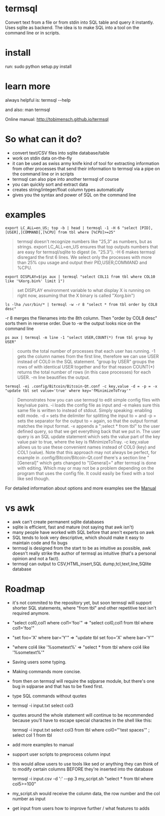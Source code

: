 termsql
=======

Convert text from a file or from stdin into SQL table and query it instantly. Uses sqlite as backend.
The idea is to make SQL into a tool on the command line or in scripts.

install
=======

run:
  sudo python setup.py install

learn more
==========

always helpful is:
  termsql --help
  
and also:
  man termsql
  
Online manual:
  http://tobimensch.github.io/termsql

So what can it do?
==================

- convert text/CSV files into sqlite database/table
- work on stdin data on-the-fly
- it can be used as swiss army knife kind of tool for extracting information
  from other processes that send their information to termsql via a pipe
  on the command line or in scripts
- termsql can also pipe into another termsql of course
- you can quickly sort and extract data
- creates string/integer/float column types automatically
- gives you the syntax and power of SQL on the command line

examples
========

    export LC_ALL=en_US; top -b | head | termsql -1 -H 6 "select [PID],[USER],[COMMAND],[%CPU] from tbl where [%CPU]>=25"

> termsql doesn't recognize numbers like "25,3" as numbers, but as strings. export LC_ALL=en_US ensures that top outputs numbers that are easy for termsql/sqlite to digest (ie. "25.3"). -H 6 makes termsql disregard the first 6 lines. We select only the processes with more than 25% cpu usage and output their PID,USER,COMMAND and %CPU.

    export DISPLAY=$(ps aux | termsql "select COL11 from tbl where COL10 like '%Xorg.bin%' limit 1")

> set DISPLAY environment variable to what display X is running on right now, assuming that the X binary is called "Xorg.bin")

    ls -lha /usr/bin/* | termsql -w -r 8 "select * from tbl order by COL8 desc"

-r 8 merges the filenames into the 8th column. Then "order by COL8 desc" sorts them in reverse order. Due to -w the output looks nice on the command line

    ps aux | termsql -m line -1 "select USER,COUNT(*) from tbl group by USER"

> counts the total number of processes that each user has running. -1 gets the column names from the first line, therefore we can use USER instead of COL0 in the SQL statement. "group by USER" groups the rows of with identical USER together and for that reason COUNT(*) returns the total number of rows (in this case processes) for each USER. -m line beautifies the output.

    termsql -ei .config/Bitcoin/Bitcoin-Qt.conf -c key,value -d = -p = -x "update tbl set value='true' where key='fMinimizeToTray'"

> Demonstrates how you can use termsql to edit simple config files with key/value pairs. -i loads the config file as input and -e makes sure this same file is written to instead of stdout. Simply speaking: enabling edit mode. -d = sets the delimiter for splitting the input to = and -p = sets the separator for the output to = again, so that the output format matches the input format. -x appends a ";select * from tbl" to the user defined query, so that we get everything back that we put in. The user query is an SQL update statement which sets the value part of the key value pair to true, where the key is fMinimizeToTray. -c key,value allows us to use these convenient names instead of COL0 (key) and COL1 (value). Note that this approach may not always be perfect, for example in .config/Bitcoin/Bitcoin-Qt.conf there's a section line "[General]" which gets changed to "[General]=" after termsql is done with editing. Which may or may not be a problem depending on the program that uses the config file. It could easily be fixed with a tool like sed though.

For detailed information about options and more examples see the [Manual](http://tobimensch.github.io/termsql)

vs awk
======

- awk can't create permanent sqlite databases
- sqlite is efficient, fast and mature (not saying that awk isn't)
- many people have worked with SQL before that aren't experts on awk
- SQL tends to look very descriptive, which should make it easy to maintain code and fix bugs
- termsql is designed from the start to be as intuitive as possible,
  awk doesn't really strike the author of termsql as intuitive (that's a personal opinion and
  not a fact).
- termsql can output to CSV,HTML,insert,SQL dump,tcl,text,line,SQlite database

Roadmap
=======

- it's not commited to the repository yet, but soon termsql will support shorter SQL statements,
  where "from tbl" and other repetitive text isn't required anymore.
 - "select col0,col1 where col1='foo'" => "select col0,col1 from tbl where col1='foo'"
 - "set foo='X' where bar='Y'" => "update tbl set foo='X' where bar='Y'" 
 - "where col4 like '%sometext%' => "select * from tbl where col4 like '%sometext%'"
 - Saving users some typing.
 - Making commands more concise.
 - from then on termsql will require the sqlparse module, but there's one bug in sqlparse and that has
   to be fixed first.
- type SQL commands without quotes
 - termsql -i input.txt select col3
 - quotes around the whole statement will continue to be recommended because you'll have to escape special charactes in the shell like this:

    termsql -i input.txt select col3 from tbl where col0="\'test  spaces\'" \; select col 1 from tbl

- add more examples to manual
- support user scripts to preprocess column input
 - this would allow users to use tools like sed or anything they can think of to modify certain columns BEFORE they're inserted into the database

    termsql -i input.csv -d ':' --pp 3 my_script.sh "select * from tbl where col5>=100"
 
 - my_script.sh would receive the column data, the row number and the col number as input

- get input from users how to improve further / what features to adds

<!--
- idea: support presets for certain well defined tasks
 - some presets could come with termsql, and the user could also define his own
 - example of possible presets **(NOTE: all of this is hypothetical mockup code)**:

``` shell
    #preset for editing a INI style config
    termsql -i config.txt --pre ini "set value='false' where key='getgoing'" 
    #preset for running a script on a certain column before it's inserted into the database
    termsql --pre mod_col 3 mycol_modding.sh "select col3 where table
    #print list of all presets
    termsql --print-presets

```
-->

